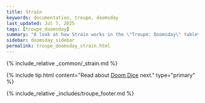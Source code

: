 ```yaml
---
title: Strain
keywords: documentation, troupe, doomsday
last_updated: Jul 7, 2025
tags: [troupe_doomsday]
summary: "A look at how Strain works in the \"Troupe: Doomsday\" tabletop role-playing game."
sidebar: doomsday_sidebar
permalink: troupe_doomsday_strain.html
---
```


{% include_relative _common/_strain.md %}

{% include tip.html content="Read about [Doom Dice](troupe_doomsday_doom.html) next." type="primary" %}

{% include_relative _includes/troupe_footer.md %}
